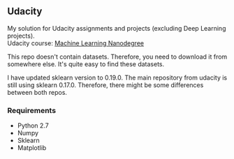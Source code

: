## Udacity

My solution for Udacity assignments and projects (excluding Deep Learning projects).  
Udacity course: [Machine Learning Nanodegree](https://classroom.udacity.com/nanodegrees/nd009/syllabus/core-curriculum)


This repo doesn't contain datasets. Therefore, you need to download it from somewhere else. It's quite easy to find these datasets.

I have updated sklearn version to 0.19.0. The main repository from udacity is still using sklearn 0.17.0. Therefore, there might be some differences between both repos.

### Requirements
- Python 2.7
- Numpy
- Sklearn
- Matplotlib

